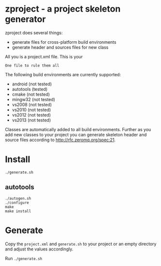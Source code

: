 zproject - a project skeleton generator
=======================================

zproject does several things:

* generate files for cross-platform build environments
* generate header and sources files for new class

All you is a project.xml file. This is your 

```One file to rule them all```

The following build environments are currently supported:
 
* android (not tested)
* autotools (tested)                                                                                   
* cmake (not tested)                                                                                
* mingw32 (not tested)                                                                                    
* vs2008 (not tested)                                                                                     
* vs2010 (not tested)
* vs2012 (not tested)
* vs2013 (not tested)
 
Classes are automatically added to all build environments. Further as you
add new classes to your project you can generate skeleton header and source 
files according to http://rfc.zeromq.org/spec:21.

# Install

```
./generate.sh
```

## autotools

```
./autogen.sh
./configure
make
make install
```

# Generate 

Copy the `project.xml` and `generate.sh` to your project or an empty directory and adjust the values accordingly.

Run `./generate.sh`
